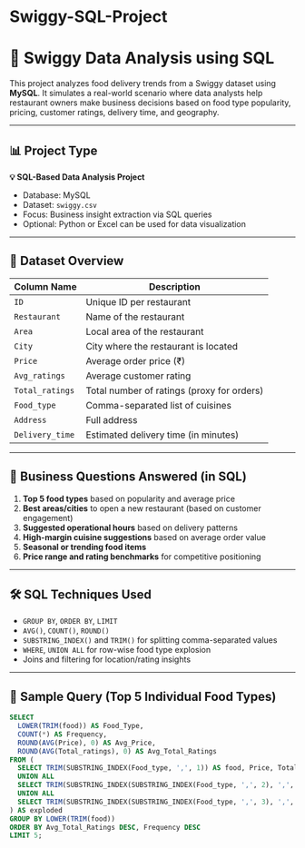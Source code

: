 # Swiggy-SQL-Project
# 🛵 Swiggy Data Analysis using SQL

This project analyzes food delivery trends from a Swiggy dataset using **MySQL**. It simulates a real-world scenario where data analysts help restaurant owners make business decisions based on food type popularity, pricing, customer ratings, delivery time, and geography.

---

## 📊 Project Type
**💡 SQL-Based Data Analysis Project**

- Database: MySQL  
- Dataset: `swiggy.csv`  
- Focus: Business insight extraction via SQL queries  
- Optional: Python or Excel can be used for data visualization

---

## 📁 Dataset Overview

| Column Name     | Description                             |
|------------------|-----------------------------------------|
| `ID`             | Unique ID per restaurant                |
| `Restaurant`     | Name of the restaurant                  |
| `Area`           | Local area of the restaurant            |
| `City`           | City where the restaurant is located    |
| `Price`          | Average order price (₹)                 |
| `Avg_ratings`    | Average customer rating                 |
| `Total_ratings`  | Total number of ratings (proxy for orders) |
| `Food_type`      | Comma-separated list of cuisines        |
| `Address`        | Full address                            |
| `Delivery_time`  | Estimated delivery time (in minutes)    |

---

## 🧠 Business Questions Answered (in SQL)

1. **Top 5 food types** based on popularity and average price  
2. **Best areas/cities** to open a new restaurant (based on customer engagement)  
3. **Suggested operational hours** based on delivery patterns  
4. **High-margin cuisine suggestions** based on average order value  
5. **Seasonal or trending food items**  
6. **Price range and rating benchmarks** for competitive positioning

---

## 🛠️ SQL Techniques Used

- `GROUP BY`, `ORDER BY`, `LIMIT`
- `AVG()`, `COUNT()`, `ROUND()`
- `SUBSTRING_INDEX()` and `TRIM()` for splitting comma-separated values
- `WHERE`, `UNION ALL` for row-wise food type explosion
- Joins and filtering for location/rating insights

---

## 📌 Sample Query (Top 5 Individual Food Types)

```sql
SELECT 
  LOWER(TRIM(food)) AS Food_Type,
  COUNT(*) AS Frequency,
  ROUND(AVG(Price), 0) AS Avg_Price,
  ROUND(AVG(Total_ratings), 0) AS Avg_Total_Ratings
FROM (
  SELECT TRIM(SUBSTRING_INDEX(Food_type, ',', 1)) AS food, Price, Total_ratings FROM swiggy
  UNION ALL
  SELECT TRIM(SUBSTRING_INDEX(SUBSTRING_INDEX(Food_type, ',', 2), ',', -1)), Price, Total_ratings FROM swiggy
  UNION ALL
  SELECT TRIM(SUBSTRING_INDEX(SUBSTRING_INDEX(Food_type, ',', 3), ',', -1)), Price, Total_ratings FROM swiggy
) AS exploded
GROUP BY LOWER(TRIM(food))
ORDER BY Avg_Total_Ratings DESC, Frequency DESC
LIMIT 5;
